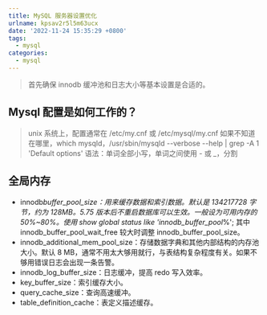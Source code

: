 ```yaml
---
title: MySQL 服务器设置优化
urlname: kpsav2r5l5m63ucx
date: '2022-11-24 15:35:29 +0800'
tags:
  - mysql
categories:
  - mysql
---
```


> 首先确保 innodb 缓冲池和日志大小等基本设置是合适的。

## Mysql 配置是如何工作的？

> unix 系统上，配置通常在 /etc/my.cnf 或 /etc/mysql/my.cnf
> 如果不知道在哪里，which mysqld，/usr/sbin/mysqld --verbose --help | grep -A 1 'Default options'
> 语法：单词全部小写，单词之间使用 - 或 \_，分割

## 全局内存

- innodb*buffer_pool_size：用来缓存数据和索引数据。默认是 134217728 字节，约为 128MB。5.75 版本后不重启数据库可以生效。一般设为可用内存的 50%~80%。使用 show global status like 'innodb_buffer_pool*%'; 其中 innodb_buffer_pool_wait_free 较大时调整 innodb_buffer_pool_size。
- innodb_additional_mem_pool_size：存储数据字典和其他内部结构的内存池大小。默认 8 MB，通常不用太大够用就行，与表结构复杂程度有关。如果不够用错误日志会出现一条告警。
- innodb_log_buffer_size：日志缓冲，提高 redo 写入效率。
- key_buffer_size：索引缓存大小。
- query_cache_size：查询高速缓冲。
- table_definition_cache：表定义描述缓存。
